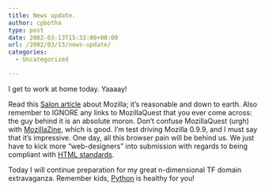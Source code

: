 ```yaml
---
title: News update.
author: cpbotha
type: post
date: 2002-03-13T15:33:00+00:00
url: /2002/03/13/news-update/
categories:
  - Uncategorized

---
```

I get to work at home today. Yaaaay!

Read this [Salon article][1] about Mozilla; it’s reasonable and down to earth. Also remember to IGNORE any links to MozillaQuest that you ever come across: the guy behind it is an absolute moron. Don’t confuse MozillaQuest (urgh) with [MozillaZine][2], which is good. I’m test driving Mozilla 0.9.9, and I must say that it’s impressive. One day, all this browser pain will be behind us. We just have to kick more “web-designers” into submission with regards to being compliant with [HTML standards][3].

Today I will continue preparation for my great n-dimensional TF domain extravaganza. Remember kids, [Python][4] is healthy for you!

 [1]: http://www.salon.com/tech/col/leon/2002/03/12/mozilla/index.html
 [2]: http://www.mozillazine.org/
 [3]: http://www.w3.org/TR/1999/REC-html401-19991224/
 [4]: http://www.python.org/
